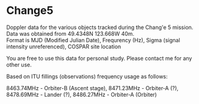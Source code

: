 # Change5

Doppler data for the various objects tracked during the Chang'e 5 mission.  Data was obtained from 49.4348N 123.668W 40m.  
Format is MJD (Modified Julian Date), Frequrency (Hz), Sigma (signal intensity unreferenced), COSPAR site location

You are free to use this data for personal study.  Please contact me for any other use.

Based on ITU fillings (observations) frequency usage as follows:

8463.74MHz - Orbiter-B (Ascent stage),
8471.23MHz - Orbiter-A (?),
8478.69MHz - Lander (?),
8486.27MHz - Orbiter-A (Orbiter)
